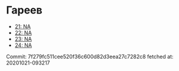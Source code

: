 # Гареев
- [21: NA](21.md)
- [22: NA](22.md)
- [23: NA](23.md)
- [24: NA](24.md)

Commit: 7f279fc511cee520f36c600d82d3eea27c7282c8
 fetched at: 20201021-093217
